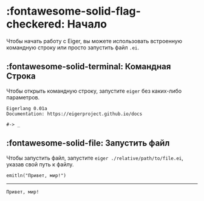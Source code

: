# :fontawesome-solid-flag-checkered: Начало
Чтобы начать работу с Eiger, вы можете использовать встроенную командную строку или просто запустить файл `.ei`.

## :fontawesome-solid-terminal: Командная Строка
Чтобы открыть командную строку, запустите `eiger` без каких-либо параметров.
```shell
Eigerlang 0.01a
Documentation: https://eigerproject.github.io/docs

#-> _
```

## :fontawesome-solid-file: Запустить файл
Чтобы запустить файл, запустите `eiger ./relative/path/to/file.ei`, указав свой путь к файлу.
```eiger
emitln("Привет, мир!")
```
---
```shell
Привет, мир!
```